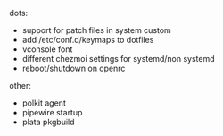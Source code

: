 dots:
 - support for patch files in system custom
 - add /etc/conf.d/keymaps to dotfiles
 - vconsole font
 - different chezmoi settings for systemd/non systemd
 - reboot/shutdown on openrc

other:
 - polkit agent
 - pipewire startup
 - plata pkgbuild
